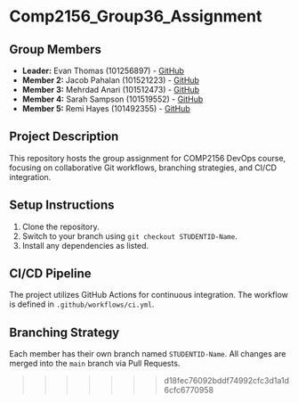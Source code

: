 # Comp2156_Group36_Assignment
## Group Members
- **Leader:** Evan Thomas (101256897) - [GitHub](https://github.com/EvanCT4)
- **Member 2:** Jacob Pahalan (101521223) - [GitHub](https://github.com/jpahalan)
- **Member 3:** Mehrdad Anari (101512473) - [GitHub](https://github.com/mehrdadanari)
- **Member 4:** Sarah Sampson (101519552) - [GitHub](https://github.com/16bit-cat)
- **Member 5:** Remi Hayes (101492355)    - [GitHub](https://github.com/fenexrox)
## Project Description
This repository hosts the group assignment for COMP2156 DevOps course, focusing on
collaborative Git workflows, branching strategies, and CI/CD integration.
## Setup Instructions
1. Clone the repository.
2. Switch to your branch using `git checkout STUDENTID-Name`.
3. Install any dependencies as listed.
## CI/CD Pipeline
The project utilizes GitHub Actions for continuous integration. The workflow is defined
in `.github/workflows/ci.yml`.
## Branching Strategy
Each member has their own branch named `STUDENTID-Name`. All changes are
merged into the `main` branch via Pull Requests.
>>>>>>> d18fec76092bddf74992cfc3d1a1d6cfc6770958

